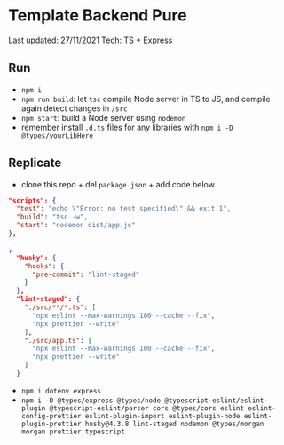 # Template Backend Pure
Last updated: 27/11/2021
Tech: TS + Express

## Run

- `npm i`
- `npm run build`: let `tsc` compile Node server in TS to JS, and compile again detect changes in `/src`
- `npm start`: build a Node server using `nodemon`
- remember install `.d.ts` files for any libraries with `npm i -D @types/yourLibHere`

## Replicate

- clone this repo + del `package.json` + add code below

```json
"scripts": {
  "test": "echo \"Error: no test specified\" && exit 1",
  "build": "tsc -w",
  "start": "nodemon dist/app.js"
},

,
  "husky": {
    "hooks": {
      "pre-commit": "lint-staged"
    }
  },
  "lint-staged": {
    "./src/**/*.ts": [
      "npx eslint --max-warnings 100 --cache --fix",
      "npx prettier --write"
    ],
    "./src/app.ts": [
      "npx eslint --max-warnings 100 --cache --fix",
      "npx prettier --write"
    ]
  }
```

- `npm i dotenv express`
- `npm i -D @types/express @types/node @typescript-eslint/eslint-plugin @typescript-eslint/parser cors @types/cors eslint eslint-config-prettier eslint-plugin-import eslint-plugin-node eslint-plugin-prettier husky@4.3.8 lint-staged nodemon @types/morgan morgan prettier typescript`
